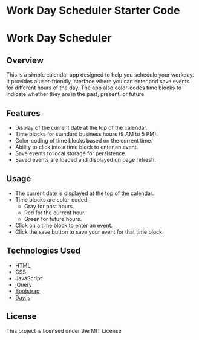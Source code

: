 # Work Day Scheduler Starter Code
# Work Day Scheduler

## Overview
This is a simple calendar app designed to help you schedule your workday. It provides a user-friendly interface where you can enter and save events for different hours of the day. The app also color-codes time blocks to indicate whether they are in the past, present, or future.

## Features
- Display of the current date at the top of the calendar.
- Time blocks for standard business hours (9 AM to 5 PM).
- Color-coding of time blocks based on the current time.
- Ability to click into a time block to enter an event.
- Save events to local storage for persistence.
- Saved events are loaded and displayed on page refresh.

## Usage
- The current date is displayed at the top of the calendar.
- Time blocks are color-coded:
  - Gray for past hours.
  - Red for the current hour.
  - Green for future hours.
- Click on a time block to enter an event.
- Click the save button to save your event for that time block.

## Technologies Used
- HTML
- CSS
- JavaScript
- jQuery
- [Bootstrap](https://getbootstrap.com/)
- [Day.js](https://day.js.org/)

## License
This project is licensed under the MIT License
